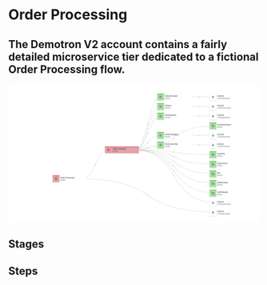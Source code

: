 # Order Processing 

## The Demotron V2 account contains a fairly detailed microservice tier dedicated to a fictional Order Processing flow.

![OrderComposerServiceMap.png](OrderComposerServiceMap.png)

## Stages

## Steps